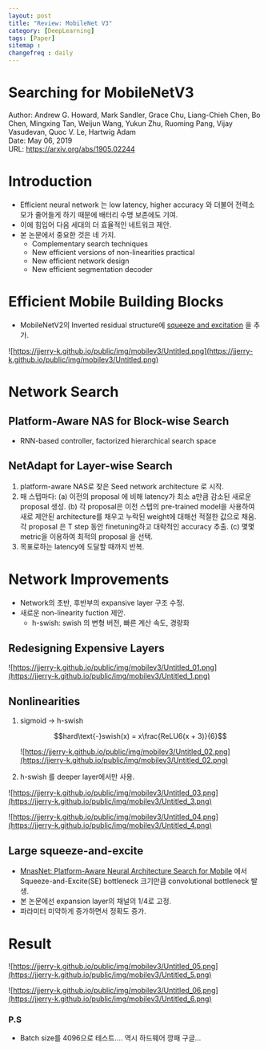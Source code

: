 ```yaml
---
layout: post
title: "Review: MobileNet V3"
category: [DeepLearning]
tags: [Paper]
sitemap :
changefreq : daily
---
```


# Searching for MobileNetV3

Author: Andrew G. Howard, Mark Sandler, Grace Chu, Liang-Chieh Chen, Bo Chen, Mingxing Tan,
Weijun Wang, Yukun Zhu, Ruoming Pang, Vijay Vasudevan, Quoc V. Le, Hartwig Adam  
Date: May 06, 2019  
URL: https://arxiv.org/abs/1905.02244

# **Introduction**

- Efficient neural network 는 low latency, higher accuracy 와 더불어 전력소모가 줄어들게 하기 때문에 배터리 수명 보존에도 기여.
- 이에 힘입어 다음 세대의 더 효율적인 네트워크 제안.
- 본 논문에서 중요한 것은 네 가지.
    - Complementary search techniques
    - New efficient versions of non-linearities practical
    - New efficient network design
    - New efficient segmentation decoder

# **Efficient Mobile Building Blocks**

- MobileNetV2의 Inverted residual structure에 [squeeze and excitation](https://arxiv.org/abs/1709.01507) 을 추가.

![https://jjerry-k.github.io/public/img/mobilev3/Untitled.png](https://jjerry-k.github.io/public/img/mobilev3/Untitled.png)

# **Network Search**

## **Platform-Aware NAS for Block-wise Search**

- RNN-based controller, factorized hierarchical search space

## **NetAdapt for Layer-wise Search**

1. platform-aware NAS로 찾은 Seed network architecture 로 시작. 
2. 매 스텝마다:
(a) 이전의 proposal 에 비해 latency가 최소 a만큼 감소된 새로운 proposal 생성. 
(b) 각 proposal은 이전 스텝의 pre-trained model을 사용하여 새로 제안된 architecture를 채우고 누락된 weight에 대해선 적절한 값으로 채움. 각 proposal 은 T step 동안 finetuning하고 대략적인 accuracy 추출.
(c) 몇몇 metric을 이용하여 최적의 proposal 을 선택.
3. 목표로하는 latency에 도달할 때까지 반복.

# **Network Improvements**

- Network의 초반, 후반부의 expansive layer 구조 수정.
- 새로운 non-linearity fuction 제안.
    - h-swish: swish 의 변형 버전, 빠른 계산 속도, 경량화

## **Redesigning Expensive Layers**

![https://jjerry-k.github.io/public/img/mobilev3/Untitled_01.png](https://jjerry-k.github.io/public/img/mobilev3/Untitled_1.png)

## **Nonlinearities**

1. sigmoid → h-swish

    $$hard\text{-}swish(x) = x\frac{ReLU6(x + 3)}{6}$$

    ![https://jjerry-k.github.io/public/img/mobilev3/Untitled_02.png](https://jjerry-k.github.io/public/img/mobilev3/Untitled_02.png)

2. h-swish 를 deeper layer에서만 사용.

![https://jjerry-k.github.io/public/img/mobilev3/Untitled_03.png](https://jjerry-k.github.io/public/img/mobilev3/Untitled_3.png)

![https://jjerry-k.github.io/public/img/mobilev3/Untitled_04.png](https://jjerry-k.github.io/public/img/mobilev3/Untitled_4.png)

## **Large squeeze-and-excite**

- [MnasNet: Platform-Aware Neural Architecture Search for Mobile](https://arxiv.org/abs/1807.11626) 에서 Squeeze-and-Excite(SE) bottleneck 크기만큼 convolutional bottleneck 발생.
- 본 논문에선 expansion layer의 채널의 1/4로 고정.
- 파라미터 미약하게 증가하면서 정확도 증가.

# Result

![https://jjerry-k.github.io/public/img/mobilev3/Untitled_05.png](https://jjerry-k.github.io/public/img/mobilev3/Untitled_5.png)

![https://jjerry-k.github.io/public/img/mobilev3/Untitled_06.png](https://jjerry-k.github.io/public/img/mobilev3/Untitled_6.png)

### P.S

- Batch size를 4096으로 테스트.... 역시 하드웨어 깡패 구글...
